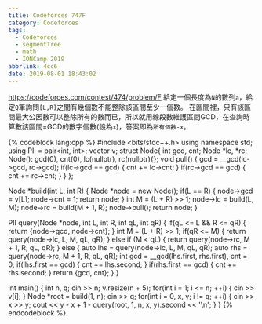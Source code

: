 ```yaml
---
title: Codeforces 747F
category: Codeforces
tags:
  - Codeforces
  - segmentTree
  - math
  - IONCamp 2019
abbrlink: 4cc6
date: 2019-08-01 18:43:02
---
```

https://codeforces.com/contest/474/problem/F
給定一個長度為`N`的數列`a`，給定`Q`筆詢問`[L,R]`之間有幾個數不能整除該區間至少一個數。
在區間裡，只有該區間最大公因數可以整除所有的數而已，所以就用線段數維護區間GCD，在查詢時算數該區間=GCD的數字個數(設為`x`)，答案即為`所有個數-x`。

{% codeblock lang:cpp %}
#include <bits/stdc++.h>
using namespace std;
using PII = pair<int, int>;
vector<int> v;
struct Node{
    int gcd, cnt;
    Node *lc, *rc;
    Node(): gcd(0), cnt(0), lc(nullptr), rc(nullptr){};
    void pull()
    {
        gcd = __gcd(lc->gcd, rc->gcd);
        if(lc->gcd == gcd)
        {
            cnt += lc->cnt;
        }
        if(rc->gcd == gcd)
        {
            cnt += rc->cnt;
        }
    }
};

Node *build(int L, int R)
{
    Node *node = new Node();
    if(L == R)
    {
        node->gcd = v[L];
        node->cnt = 1;
        return node;
    }
    int M = (L + R) >> 1;
    node->lc = build(L, M);
    node->rc = build(M + 1, R);
    node->pull();
    return node;
}

PII query(Node *node, int L, int R, int qL, int qR)
{
    if(qL <= L && R <= qR)
    {
        return {node->gcd, node->cnt};
    }
    int M = (L + R) >> 1;
    if(qR <= M)
    {
        return query(node->lc, L, M, qL, qR);
    }
    else if (M < qL)
    {
        return query(node->rc, M + 1, R, qL, qR);
    }
    else
    {
        auto lhs = query(node->lc, L, M, qL, qR);
        auto rhs = query(node->rc, M + 1, R, qL, qR);
        int gcd = __gcd(lhs.first, rhs.first), cnt = 0;
        if(lhs.first == gcd)
        {
            cnt += lhs.second;
        }
        if(rhs.first == gcd)
        {
            cnt += rhs.second;
        }
        return {gcd, cnt};
    }
}

int main()
{
    int n, q;
    cin >> n;
    v.resize(n + 5);
    for(int i = 1; i <= n; ++i)
    {
        cin >> v[i];
    }
    Node *root = build(1, n);
    cin >> q;
    for(int i = 0, x, y; i != q; ++i)
    {
        cin >> x >> y;
        cout << y - x + 1 - query(root, 1, n, x, y).second << '\n';
    }
}
{% endcodeblock %}